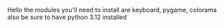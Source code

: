 Hello the modules you'll need to install are keyboard, pygame, colorama also be sure to have python 3.12 installed 